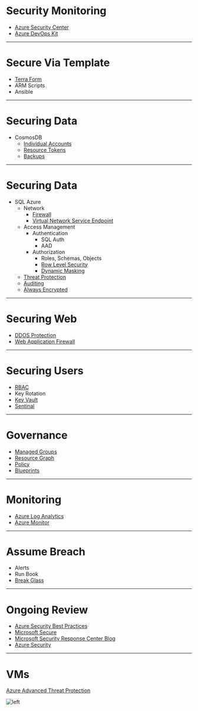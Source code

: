 
# Security Monitoring
* [Azure Security Center](https://portal.azure.com/#blade/Microsoft_Azure_Security/SecurityMenuBlade/0)
* [Azure DevOps Kit](https://github.com/azsk/DevOpsKit)


---
# Secure Via Template
* [Terra Form](https://www.terraform.io/docs/providers/azurerm/)
* ARM Scripts
* Ansible
---
# Securing Data
* CosmosDB
    * [Individual Accounts](https://docs.microsoft.com/en-us/azure/cosmos-db/secure-access-to-data)   
    * [Resource Tokens](https://docs.microsoft.com/en-us/azure/cosmos-db/secure-access-to-data#resource-tokens)
    * [Backups](https://docs.microsoft.com/en-us/azure/cosmos-db/online-backup-and-restore)
---
# Securing Data
* SQL Azure
    * Network
        * [Firewall](https://docs.microsoft.com/en-us/azure/sql-database/sql-database-firewall-configure)
        * [Virtual Network Service Endpoint](https://docs.microsoft.com/en-us/azure/virtual-network/virtual-network-service-endpoints-overview) 
    * Access Management 
        * Authentication
            * SQL Auth 
            * AAD
        * Authorization
            * Roles, Schemas, Objects
            * [Row Level Security](https://docs.microsoft.com/en-us/sql/relational-databases/security/row-level-security?view=sql-server-2017)
            * [Dynamic Masking](https://docs.microsoft.com/en-us/azure/sql-database/sql-database-dynamic-data-masking-get-started)
    * [Threat Protection](https://docs.microsoft.com/en-us/azure/sql-database/sql-database-auditing)
    * [Auditing](https://docs.microsoft.com/en-us/azure/sql-database/sql-database-auditing)
    * [Always Encrypted](https://docs.microsoft.com/en-us/sql/relational-databases/security/encryption/always-encrypted-database-engine?view=sql-server-2017)

---
# Securing Web
* [DDOS Protection](https://ms.portal.azure.com/#blade/HubsExtension/Resources/resourceType/Microsoft.Network%2FddosProtectionPlans)
* [Web Application Firewall](https://azure.microsoft.com/en-us/blog/azure-web-application-firewall-waf-generally-available/)
---
# Securing Users
* [RBAC](https://docs.microsoft.com/en-us/azure/role-based-access-control/role-assignments-portal)
* Key Rotation
* [Key Vault](https://docs.microsoft.com/en-us/azure/key-vault/basic-concepts)
* [Sentinal](https://azure.microsoft.com/en-us/services/azure-sentinel/)

---


# Governance

* [Managed Groups](https://docs.microsoft.com/en-us/azure/governance/management-groups/overview)
* [Resource Graph](https://docs.microsoft.com/en-us/azure/governance/resource-graph/)
* [Policy](https://docs.microsoft.com/en-us/azure/governance/policy/)
* [Blueprints](https://docs.microsoft.com/en-us/azure/governance/blueprints/)

---


# Monitoring
* [Azure Log Analytics](https://ms.portal.azure.com/#blade/HubsExtension/Resources/resourceType/Microsoft.OperationalInsights%2Fworkspaces)
* [Azure Monitor](https://ms.portal.azure.com/#blade/Microsoft_Azure_Monitoring/AzureMonitoringBrowseBlade/overview)

---

# Assume Breach
* Alerts
* Run Book
* [Break Glass](https://docs.microsoft.com/en-us/azure/active-directory/users-groups-roles/directory-emergency-access)


---

# Ongoing Review
* [Azure Security Best Practices](https://docs.microsoft.com/en-us/azure/security/security-best-practices-and-patterns)
* [Microsoft Secure](https://cloudblogs.microsoft.com/microsoftsecure/)
* [Microsoft Security Response Center Blog](https://blogs.technet.microsoft.com/msrc/)
* [Azure Security](https://azure.microsoft.com/en-us/blog/topics/security/)
---
# VMs
[Azure Advanced Threat Protection](https://docs.microsoft.com/en-us/azure/security/azure-threat-detection)

![left](https://docs.microsoft.com/en-us/azure/security/media/azure-threat-detection/azure-threat-detection-fig1.png)